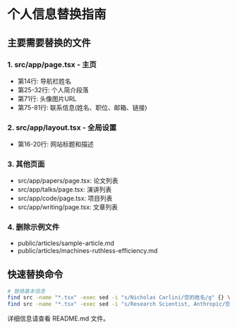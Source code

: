 # 个人信息替换指南

## 主要需要替换的文件

### 1. src/app/page.tsx - 主页
- 第14行: 导航栏姓名
- 第25-32行: 个人简介段落
- 第71行: 头像图片URL
- 第75-81行: 联系信息(姓名、职位、邮箱、链接)

### 2. src/app/layout.tsx - 全局设置
- 第16-20行: 网站标题和描述

### 3. 其他页面
- src/app/papers/page.tsx: 论文列表
- src/app/talks/page.tsx: 演讲列表
- src/app/code/page.tsx: 项目列表
- src/app/writing/page.tsx: 文章列表

### 4. 删除示例文件
- public/articles/sample-article.md
- public/articles/machines-ruthless-efficiency.md

## 快速替换命令

```bash
# 替换基本信息
find src -name "*.tsx" -exec sed -i "s/Nicholas Carlini/您的姓名/g" {} \;
find src -name "*.tsx" -exec sed -i "s/Research Scientist, Anthropic/您的职位, 您的公司/g" {} \;
```

详细信息请查看 README.md 文件。
